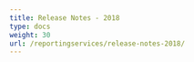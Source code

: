```yaml
---
title: Release Notes - 2018
type: docs
weight: 30
url: /reportingservices/release-notes-2018/
---
```



